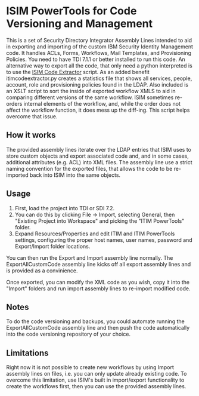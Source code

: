 ﻿# ISIM PowerTools for Code Versioning and Management

This is a set of Security Directory Integrator Assembly Lines intended to aid in exporting and importing of the custom IBM Security Identity Management code. It handles ACLs, Forms, Workflows, Mail Templates, and Provisioning Policies.
You need to have TDI 7.1.1 or better installed to run this code. An alternative way to export all the code, that only need a python interpreted is to use the [ISIM Code Extractor](https://github.com/BlueBayTechnologies/Automatic-ISIM-Workflow-Documentation/blob/master/itimcodeextractor.py) script. As an added benefit itimcodeextractor.py creates a statistics file that shows all services, people, account, role and provisioning policies found in the LDAP.
Also included is an XSLT script to sort the inside of exported workflow XMLS to aid in comparing different versions of the same workflow. ISIM sometimes re-orders internal elements of the workflow, and, while the order does not affect the workflow function, it does mess up the diff-ing. This script helps overcome that issue.

## How it works
The provided assembly lines iterate over the LDAP entries that ISIM uses to store custom objects and export associated code and, and in some cases, additional attributes (e.g. ACL) into XML files.
The assembly line use a strict naming convention for the exported files, that allows the code to be re-imported back into ISIM into the same objects.

## Usage
1. First, load the project into TDI or SDI 7.2.
2. You can do this by clicking File -> Import, selecting General, then "Existing Project into Workspace" and picking the "ITIM PowerTools" folder.
3. Expand Resources/Properties and edit ITIM and ITIM PowerTools settings, configuring the proper host names, user names, password and Export/Import folder locations.

You can then run the Export and Import assembly line normally. The ExportAllCustomCode assembly line kicks off all export assembly lines and is provided as a convinience.

Once exported, you can modify the XML code as you wish, copy it into the "Import" folders and run import assembly lines to re-import modified code.

## Notes
To do the code versioning and backups, you could automate running the ExportAllCustomCode assembly line and then push the code automatically into the code versioning repository of your choice.

## Limitations
Right now it is not possible to create new workflows by using Import assembly lines on files, i.e. you can only update already existing code. To overcome this limitation, use ISIM's built in import/export functionality to create the workflows first, then you can use the provided assembly lines.